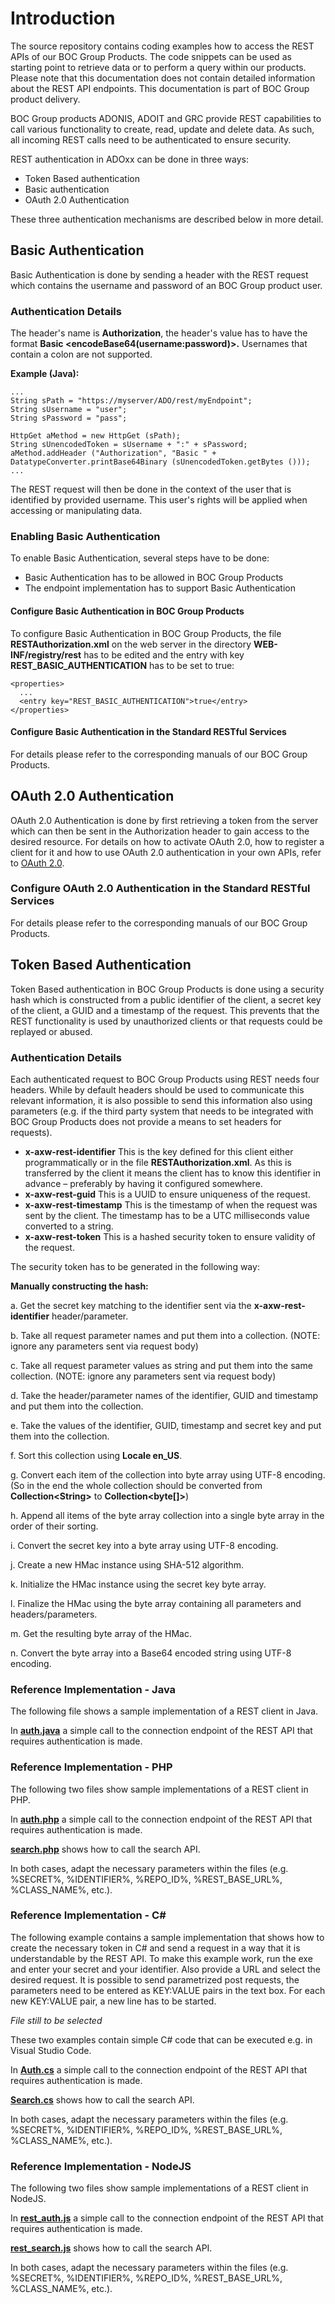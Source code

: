 # Introduction
The source repository contains coding examples how to access the REST APIs of our BOC Group Products. The code snippets can be used as starting point to retrieve data or to perform a query within our products.
Please note that this documentation does not contain detailed information about the REST API endpoints. This documentation is part of BOC Group product delivery.

BOC Group products ADONIS, ADOIT and GRC provide REST capabilities to call various functionality to create, read, update and delete data. As such, all incoming REST calls need to be authenticated to ensure security.

REST authentication in ADOxx can be done in three ways:

* Token Based authentication
* Basic authentication
* OAuth 2.0 Authentication

These three authentication mechanisms are described below in more detail.
## Basic Authentication
Basic Authentication is done by sending a header with the REST request which contains the username and password of an BOC Group product user.
### Authentication Details
The header's name is **Authorization**, the header's value has to have the format **Basic <encodeBase64(username:password)>.**
Usernames that contain a colon are not supported.

**Example (Java):**

    ...
    String sPath = "https://myserver/ADO/rest/myEndpoint";
    String sUsername = "user";
    String sPassword = "pass";
 
    HttpGet aMethod = new HttpGet (sPath);
    String sUnencodedToken = sUsername + ":" + sPassword;
    aMethod.addHeader ("Authorization", "Basic " + DatatypeConverter.printBase64Binary (sUnencodedToken.getBytes ()));
    ...
The REST request will then be done in the context of the user that is identified by provided username. This user's rights will be applied when accessing or manipulating data.
### Enabling Basic Authentication
To enable Basic Authentication, several steps have to be done:

* Basic Authentication has to be allowed in BOC Group Products
* The endpoint implementation has to support Basic Authentication
#### Configure Basic Authentication in BOC Group Products
To configure Basic Authentication in BOC Group Products, the file **RESTAuthorization.xml** on the web server in the directory **WEB-INF/registry/rest** has to be edited and the entry with key **REST_BASIC_AUTHENTICATION** has to be set to true:

    <properties>
      ... 
      <entry key="REST_BASIC_AUTHENTICATION">true</entry>
    </properties>
#### Configure Basic Authentication in the Standard RESTful Services
For details please refer to the corresponding manuals of our BOC Group Products.
## OAuth 2.0 Authentication
OAuth 2.0 Authentication is done by first retrieving a token from the server which can then be sent in the Authorization header to gain access to the desired resource. For details on how to activate OAuth 2.0, how to register a client for it and how to use OAuth 2.0 authentication in your own APIs, refer to [OAuth 2.0](https://oauth.net/2/).
### Configure OAuth 2.0 Authentication in the Standard RESTful Services
For details please refer to the corresponding manuals of our BOC Group Products.
## Token Based Authentication
Token Based authentication in BOC Group Products is done using a security hash which is constructed from a public identifier of the client, a secret key of the client, a GUID and a timestamp of the request. This prevents that the REST functionality is used by unauthorized clients or that requests could be replayed or abused.
### Authentication Details
Each authenticated request to BOC Group Products using REST needs four headers. While by default headers should be used to communicate this relevant information, it is also possible to send this information also using parameters (e.g. if the third party system that needs to be integrated with BOC Group Products does not provide a means to set headers for requests).

* **x-axw-rest-identifier**
This is the key defined for this client either programmatically or in the file **RESTAuthorization.xml**. As this is transferred by the client it means the client has to know this identifier in advance – preferably by having it configured somewhere.
* **x-axw-rest-guid**
This is a UUID to ensure uniqueness of the request.
* **x-axw-rest-timestamp**
This is the timestamp of when the request was sent by the client. The timestamp has to be a UTC milliseconds value converted to a string.
* **x-axw-rest-token**
This is a hashed security token to ensure validity of the request.

The security token has to be generated in the following way:

**Manually constructing the hash:**

a. Get the secret key matching to the identifier sent via the **x-axw-rest-identifier** header/parameter.

b. Take all request parameter names and put them into a collection. (NOTE: ignore any parameters sent via request body)

c. Take all request parameter values as string and put them into the same collection. (NOTE: ignore any parameters sent via request body)

d. Take the header/parameter names of the identifier, GUID and timestamp and put them into the collection.

e. Take the values of the identifier, GUID, timestamp and secret key and put them into the collection.

f. Sort this collection using **Locale en_US**.

g. Convert each item of the collection into byte array using UTF-8 encoding. (So in the end the whole collection should be converted from **Collection\<String>** to **Collection<byte[]>**)
  
h. Append all items of the byte array collection into a single byte array in the order of their sorting.

i. Convert the secret key into a byte array using UTF-8 encoding.

j. Create a new HMac instance using SHA-512 algorithm.

k. Initialize the HMac instance using the secret key byte array.

l. Finalize the HMac using the byte array containing all parameters and headers/parameters.

m. Get the resulting byte array of the HMac.

n. Convert the byte array into a Base64 encoded string using UTF-8 encoding.
### Reference Implementation - Java
The following file shows a sample implementation of a REST client in Java.

In [**auth.java**](https://github.com/BOC-Group/rest-examples/blob/master/java/auth.java) a simple call to the connection endpoint of the REST API that requires authentication is made.

### Reference Implementation - PHP
The following two files show sample implementations of a REST client in PHP.

In [**auth.php**](https://github.com/BOC-Group/rest-examples/blob/master/php/auth.php) a simple call to the connection endpoint of the REST API that requires authentication is made.

[**search.php**](https://github.com/BOC-Group/rest-examples/blob/master/php/search.php) shows how to call the search API.

In both cases, adapt the necessary parameters within the files (e.g. %SECRET%, %IDENTIFIER%, %REPO_ID%, %REST_BASE_URL%, %CLASS_NAME%, etc.).
### Reference Implementation - C#
The following example contains a sample implementation that shows how to create the necessary token in C# and send a request in a way that it is understandable by the REST API.
To make this example work, run the exe and enter your secret and your identifier. Also provide a URL and select the desired request.
It is possible to send parametrized post requests, the parameters need to be entered as KEY:VALUE pairs in the text box. For each new KEY:VALUE pair, a new line has to be started.

*File still to be selected*

These two examples contain simple C# code that can be executed e.g. in Visual Studio Code.

In [**Auth.cs**](https://github.com/BOC-Group/rest-examples/blob/master/c%23/Auth.cs) a simple call to the connection endpoint of the REST API that requires authentication is made.

[**Search.cs**](https://github.com/BOC-Group/rest-examples/blob/master/c%23/Search.cs) shows how to call the search API.

In both cases, adapt the necessary parameters within the files (e.g. %SECRET%, %IDENTIFIER%, %REPO_ID%, %REST_BASE_URL%, %CLASS_NAME%, etc.).
### Reference Implementation - NodeJS
The following two files show sample implementations of a REST client in NodeJS.

In [**rest_auth.js**](https://github.com/BOC-Group/rest-examples/blob/master/nodejs/rest_auth.js) a simple call to the connection endpoint of the REST API that requires authentication is made.

[**rest_search.js**](https://github.com/BOC-Group/rest-examples/blob/master/nodejs/rest_search.js) shows how to call the search API.

In both cases, adapt the necessary parameters within the files (e.g. %SECRET%, %IDENTIFIER%, %REPO_ID%, %REST_BASE_URL%, %CLASS_NAME%, etc.).
